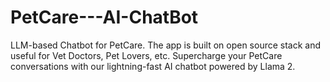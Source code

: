 # PetCare---AI-ChatBot
LLM-based Chatbot for PetCare. The app is built on open source stack and useful for Vet Doctors, Pet Lovers, etc. Supercharge your PetCare conversations with our lightning-fast AI chatbot powered by Llama 2.
